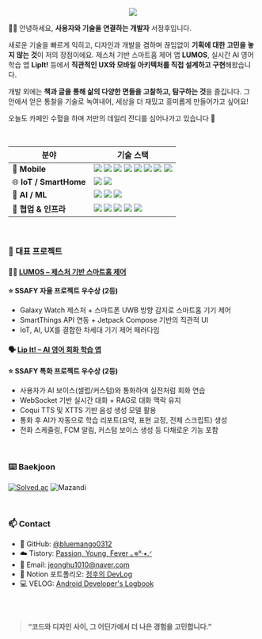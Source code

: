 <!-- 상단 인트로 -->
<p align="center">
  <img src="https://readme-typing-svg.herokuapp.com?font=Fira+Code&duration=3000&pause=1000&color=7F52FF&center=true&vCenter=true&width=600&lines=Hi!+I'm+JeongHu+%F0%9F%91%8B;Android+Developer+%7C+UI%2FUX+Designer;Always+open+to+new+tech!" />
</p>

✋🏻 안녕하세요, **사용자와 기술을 연결하는 개발자** 서정후입니다.

새로운 기술을 빠르게 익히고, 디자인과 개발을 겸하며 끊임없이 **기획에 대한 고민을 놓지 않는 것**이 저의 장점이에요.
제스처 기반 스마트홈 제어 앱 **LUMOS**, 실시간 AI 영어 학습 앱 **LipIt!** 등에서 **직관적인 UX와 모바일 아키텍처를 직접 설계하고 구현**해왔습니다.

개발 외에는 **책과 글을 통해 삶의 다양한 면들을 고찰하고, 탐구하는 것**을 즐깁니다. 그 안에서 얻은 통찰을 기술로 녹여내어, 세상을 더 재밌고 흥미롭게 만들어가고 싶어요!

오늘도 카페인 수혈을 하며 저만의 데일리 잔디를 심어나가고 있습니다 🌿

</BR>


| 분야                     | 기술 스택                                                                                                                                                                                                                                                                                                                                                                                                                                                                                                                                                                                                      |
| ---------------------- | ---------------------------------------------------------------------------------------------------------------------------------------------------------------------------------------------------------------------------------------------------------------------------------------------------------------------------------------------------------------------------------------------------------------------------------------------------------------------------------------------------------------------------------------------------------------------------------------------------------- |
| 📱 **Mobile**          | 	<img src="https://img.shields.io/badge/Kotlin-7F52FF?style=flat&logo=kotlin&logoColor=white"/> <img src="https://img.shields.io/badge/Java-007396?style=flat&logo=java&logoColor=white"/> <img src="https://img.shields.io/badge/Jetpack%20Compose-4285F4?style=flat&logo=android&logoColor=white"/> <img src="https://img.shields.io/badge/MVI-0D1117?style=flat&logo=react&logoColor=white"/> <img src="https://img.shields.io/badge/MVVM-1976D2?style=flat&logo=android&logoColor=white"/> <img src="https://img.shields.io/badge/Hilt-34A853?style=flat&logo=dagger&logoColor=white"/> <img src="https://img.shields.io/badge/Retrofit-007396?style=flat&logo=retrofit&logoColor=white"/> <img src="https://img.shields.io/badge/WebSocket-00B8D4?style=flat&logo=websockets&logoColor=white"/> |
| 🌐 **IoT / SmartHome** | <img src="https://img.shields.io/badge/SmartThings-1428A0?style=flat&logo=samsung&logoColor=white"/> <img src="https://img.shields.io/badge/OAuth2-6A1B9A?style=flat&logo=openid&logoColor=white"/>                                                                                                                                                                                                                                                                                                                                                                                                        |
| 🧠 **AI / ML**         | <img src="https://img.shields.io/badge/Python-3776AB?style=flat&logo=python&logoColor=white"/> <img src="https://img.shields.io/badge/PyTorch-EE4C2C?style=flat&logo=pytorch&logoColor=white"/> <img src="https://img.shields.io/badge/YOLO-FFB300?style=flat&logo=OpenCV&logoColor=white"/>                                                                                                                                                                                                                                                                                                               |
| 👥 **협업 & 인프라**        | <img src="https://img.shields.io/badge/GitHub-181717?style=flat&logo=github&logoColor=white"/> <img src="https://img.shields.io/badge/GitLab-FC6D26?style=flat&logo=gitlab&logoColor=white"/> <img src="https://img.shields.io/badge/Notion-000000?style=flat&logo=notion&logoColor=white"/> <img src="https://img.shields.io/badge/Jira-0052CC?style=flat&logo=jira&logoColor=white"/> <img src="https://img.shields.io/badge/Linear-5E6AD2?style=flat&logo=linear&logoColor=white"/>                                                                                                                     |



</BR>


### 📁 대표 프로젝트
#### 🧙‍♂️ [LUMOS – 제스처 기반 스마트홈 제어](https://github.com/Hogumiwarts) 
**⭐ SSAFY 자율 프로젝트 우수상 (2등)**
- Galaxy Watch 제스처 + 스마트폰 UWB 방향 감지로 스마트홈 기기 제어
- SmartThings API 연동 + Jetpack Compose 기반의 직관적 UI
- IoT, AI, UX를 결합한 차세대 기기 제어 패러다임

#### 🗣️ [Lip It! – AI 영어 회화 학습 앱](https://github.com/Arizoonaa)
**⭐ SSAFY 특화 프로젝트 우수상 (2등)**
- 사용자가 AI 보이스(셀럽/커스텀)와 통화하며 실전처럼 회화 연습
- WebSocket 기반 실시간 대화 + RAG로 대화 맥락 유지
- Coqui TTS 및 XTTS 기반 음성 생성 모델 활용
- 통화 후 AI가 자동으로 학습 리포트(요약, 표현 교정, 전체 스크립트) 생성
- 전화 스케줄링, FCM 알림, 커스텀 보이스 생성 등 다채로운 기능 포함

</BR>

### ⌨️ Baekjoon
[![Solved.ac](https://mazassumnida.wtf/api/v2/generate_badge?boj=jeonghu1010)](https://solved.ac/profile/jeonghu1010)
![Mazandi](https://mazandi.herokuapp.com/api?handle=jeonghu1010&theme=dark)

</br>


### 📫 Contact
- 🐙 GitHub: [@bluemango0312](https://github.com/bluemango0312)
- ☁️ Tistory: [Passion, Young, Fever ｡𖦹°‧⭑.ᐟ](https://bluemang0.tistory.com/)
- 📮 Email: jeonghu1010@naver.com
- 💼 Notion 포트폴리오: [정후의 DevLog](https://unruly-dormouse-cf7.notion.site/Jeonghu-Seo-3786edd42f3946cda0571d6c8a4eec14?pvs=4)
- 💻 VELOG: [Android Developer's Logbook](https://velog.io/@bluemango0312/posts)


</BR>
</BR>

> **“코드와 디자인 사이, 그 어딘가에서 더 나은 경험을 고민합니다.”**
>

</br>



